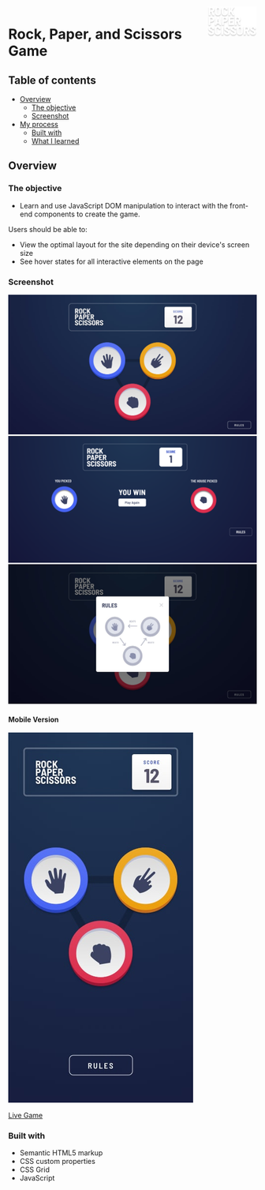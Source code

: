<a href="https://mitp7rps.netlify.app/">
    <img src="images/logo.svg" alt="Fylo-logo" title="Fylo" align="right" height="61" />
</a>

# Rock, Paper, and Scissors Game

## Table of contents

- [Overview](#overview)
  - [The objective](#the-objective)
  - [Screenshot](#screenshot)
- [My process](#my-process)
  - [Built with](#built-with)
  - [What I learned](#what-i-learned)

## Overview

### The objective
- Learn and use JavaScript DOM manipulation to interact with the front-end components to create the game.

Users should be able to:
- View the optimal layout for the site depending on their device's screen size
- See hover states for all interactive elements on the page

### Screenshot
![Desktop-version](./images/desktop-step-1.jpg)
![Desktop-version](./images/outcome.png)
![Desktop-version](./images/desktop-rules-modal.jpg)
#### Mobile Version
![Mobile-version](./images/mobile-step-1.jpg)

[Live Game](https://mitp7rps.netlify.app/)

### Built with

- Semantic HTML5 markup
- CSS custom properties
- CSS Grid
- JavaScript
